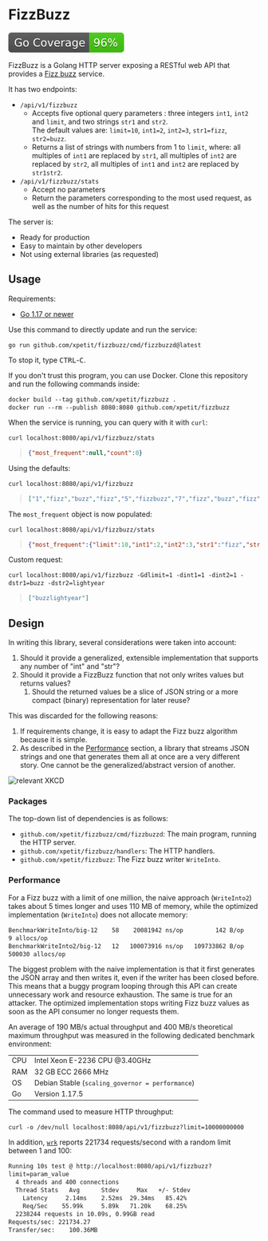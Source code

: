 # FizzBuzz

![coverage](./coverage.svg)

FizzBuzz is a Golang HTTP server exposing a RESTful web API that provides a [Fizz buzz](https://en.wikipedia.org/wiki/Fizz_buzz) service.

It has two endpoints:

- `/api/v1/fizzbuzz`
  - Accepts five optional query parameters : three integers `int1`, `int2` and `limit`, and two strings `str1` and `str2`.<br>
    The default values are: `limit=10`, `int1=2`, `int2=3`, `str1=fizz`, `str2=buzz`.
  - Returns a list of strings with numbers from 1 to `limit`, where: all multiples of `int1` are replaced by `str1`, all multiples of `int2` are replaced by `str2`, all multiples of `int1` and `int2` are replaced by `str1str2`.
- `/api/v1/fizzbuzz/stats`
  - Accept no parameters
  - Return the parameters corresponding to the most used request, as well as the number of hits for this request

The server is:

- Ready for production
- Easy to maintain by other developers
- Not using external libraries (as requested)

## Usage

Requirements:

- [Go 1.17 or newer](https://golang.org/dl/)

Use this command to directly update and run the service:

```
go run github.com/xpetit/fizzbuzz/cmd/fizzbuzzd@latest
```

To stop it, type <kbd>CTRL</kbd>-<kbd>C</kbd>.

If you don't trust this program, you can use Docker. Clone this repository and run the following commands inside:

```
docker build --tag github.com/xpetit/fizzbuzz .
docker run --rm --publish 8080:8080 github.com/xpetit/fizzbuzz
```

When the service is running, you can query with it with `curl`:

```
curl localhost:8080/api/v1/fizzbuzz/stats
```

> <!-- prettier-ignore -->
> ```json
> {"most_frequent":null,"count":0}
> ```

Using the defaults:

```
curl localhost:8080/api/v1/fizzbuzz
```

> <!-- prettier-ignore -->
> ```json
> ["1","fizz","buzz","fizz","5","fizzbuzz","7","fizz","buzz","fizz"]
> ```

The `most_frequent` object is now populated:

```
curl localhost:8080/api/v1/fizzbuzz/stats
```

> <!-- prettier-ignore -->
> ```json
> {"most_frequent":{"limit":10,"int1":2,"int2":3,"str1":"fizz","str2":"buzz"},"count":1}
> ```

Custom request:

```
curl localhost:8080/api/v1/fizzbuzz -Gdlimit=1 -dint1=1 -dint2=1 -dstr1=buzz -dstr2=lightyear
```

> ```json
> ["buzzlightyear"]
> ```

## Design

In writing this library, several considerations were taken into account:

1. Should it provide a generalized, extensible implementation that supports any number of "int" and "str"?
2. Should it provide a FizzBuzz function that not only writes values but returns values?
   1. Should the returned values be a slice of JSON string or a more compact (binary) representation for later reuse?

This was discarded for the following reasons:

1. If requirements change, it is easy to adapt the Fizz buzz algorithm because it is simple.
2. As described in the [Performance](#performance) section, a library that streams JSON strings and one that generates them all at once are a very different story. One cannot be the generalized/abstract version of another.

![relevant XKCD](https://imgs.xkcd.com/comics/the_general_problem.png)

### Packages

The top-down list of dependencies is as follows:

- `github.com/xpetit/fizzbuzz/cmd/fizzbuzzd`: The main program, running the HTTP server.
- `github.com/xpetit/fizzbuzz/handlers`: The HTTP handlers.
- `github.com/xpetit/fizzbuzz`: The Fizz buzz writer `WriteInto`.

### Performance

For a Fizz buzz with a limit of one million, the naive approach (`WriteInto2`) takes about 5 times longer and uses 110 MB of memory, while the optimized implementation (`WriteInto`) does not allocate memory:

```
BenchmarkWriteInto/big-12    58    20081942 ns/op         142 B/op        9 allocs/op
BenchmarkWriteInto2/big-12   12   100073916 ns/op   109733862 B/op   500030 allocs/op
```

The biggest problem with the naive implementation is that it first generates the JSON array and then writes it, even if the writer has been closed before.
This means that a buggy program looping through this API can create unnecessary work and resource exhaustion. The same is true for an attacker.
The optimized implementation stops writing Fizz buzz values as soon as the API consumer no longer requests them.

An average of 190 MB/s actual throughput and 400 MB/s theoretical maximum throughput was measured in the following dedicated benchmark environment:

|     |                                                  |
| --- | ------------------------------------------------ |
| CPU | Intel Xeon E-2236 CPU @3.40GHz                   |
| RAM | 32 GB ECC 2666 MHz                               |
| OS  | Debian Stable (`scaling_governor = performance`) |
| Go  | Version 1.17.5                                   |

The command used to measure HTTP throughput:

```
curl -o /dev/null localhost:8080/api/v1/fizzbuzz?limit=10000000000
```

In addition, [`wrk`](https://github.com/wg/wrk) reports 221734 requests/second with a random limit between 1 and 100:

```
Running 10s test @ http://localhost:8080/api/v1/fizzbuzz?limit=param_value
  4 threads and 400 connections
  Thread Stats   Avg      Stdev     Max   +/- Stdev
    Latency     2.14ms    2.52ms  29.34ms   85.42%
    Req/Sec    55.99k     5.89k   71.20k    68.25%
  2238244 requests in 10.09s, 0.99GB read
Requests/sec: 221734.27
Transfer/sec:    100.36MB
```
